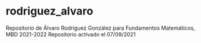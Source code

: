 # rodriguez_alvaro
 Repositorio de Álvaro Rodríguez González para Fundamentos Matemáticos, MBD 2021-2022
 Repositorio activado el 07/09/2021
